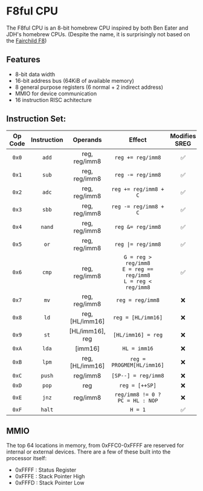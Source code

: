 # F8ful CPU

The F8ful CPU is an 8-bit homebrew CPU inspired by both Ben Eater and JDH's homebrew CPUs.
(Despite the name, it is surprisingly not based on the [Fairchild F8](https://en.wikipedia.org/wiki/Fairchild_F8))

## Features
* 8-bit data width
* 16-bit address bus (64KiB of available memory)
* 8 general purpose registers (6 normal + 2 indirect address)
* MMIO for device communication
* 16 instruction RISC achitecture

## Instruction Set:
| Op Code | Instruction |        Operands        |                               Effect                                  | Modifies SREG |
|:-------:|:-----------:|:----------------------:|:---------------------------------------------------------------------:|:-------------:|
|  `0x0`  |    `add`    |     reg, reg/imm8      |                          `reg += reg/imm8`                            |      ✅       |
|  `0x1`  |    `sub`    |     reg, reg/imm8      |                          `reg -= reg/imm8`                            |      ✅       |
|  `0x2`  |    `adc`    |     reg, reg/imm8      |                        `reg += reg/imm8 + C`                          |      ✅       |
|  `0x3`  |    `sbb`    |     reg, reg/imm8      |                        `reg -= reg/imm8 + C`                          |      ✅       |
|  `0x4`  |    `nand`   |     reg, reg/imm8      |                         `reg &= reg/imm8`                             |      ✅       |
|  `0x5`  |    `or`     |     reg, reg/imm8      |                         `reg \|= reg/imm8`                            |      ✅       |
|  `0x6`  |    `cmp`    |     reg, reg/imm8      | `G = reg > reg/imm8`<br>`E = reg == reg/imm8`<br>`L = reg < reg/imm8` |      ✅       |
|  `0x7`  |    `mv`     |     reg, reg/imm8      |                          `reg = reg/imm8`                             |      ❌       |
|  `0x8`  |    `ld`     |    reg, [HL/imm16]     |                         `reg = [HL/imm16]`                            |      ❌       |
|  `0x9`  |    `st`     |    [HL/imm16], reg     |                         `[HL/imm16] = reg`                            |      ❌       |
|  `0xA`  |    `lda`    |         [imm16]        |                            `HL = imm16`                               |      ❌       |
|  `0xB`  |    `lpm`    |    reg, [HL/imm16]     |                      `reg = PROGMEM[HL/imm16]`                        |      ❌       |
|  `0xC`  |    `push`   |        reg/imm8        |                         `[SP--] = reg/imm8`                           |      ❌       |
|  `0xD`  |    `pop`    |          reg           |                           `reg = [++SP]`                              |      ❌       |
|  `0xE`  |    `jnz`    |        reg/imm8        |                    `reg/imm8 != 0 ? PC = HL : NOP`                    |      ❌       |
|  `0xF`  |    `halt`   |                        |                               `H = 1`                                 |      ✅       |

## MMIO
The top 64 locations in memory, from 0xFFC0-0xFFFF are reserved for internal or external devices.
There are a few of these built into the processor itself:

* 0xFFFF : Status Register
* 0xFFFE : Stack Pointer High
* 0xFFFD : Stack Pointer Low
